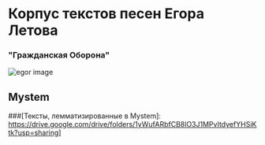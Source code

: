 
# Корпус текстов песен Егора Летова #
### "Гражданская Оборона"









![egor image](https://sun9-33.userapi.com/c543104/v543104740/ff5b/127KAzdw_UI.jpg)

## Mystem
###[Тексты, лемматизированные в Mystem]: https://drive.google.com/drive/folders/1yWufARbfCB8lO3J1MPvItdyefYHSiKtk?usp=sharing]

